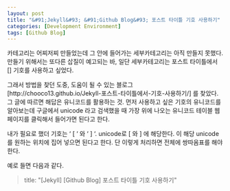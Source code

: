 ```yaml
---
layout: post
title: "&#91;Jekyll&#93; &#91;Github Blog&#93; 포스트 타이틀 기호 사용하기"
categories: [Development Environment]
tags: [Github Blog]
---
```


<p>카테고리는 어찌저찌 만들었는데 그 안에 들어가는 세부카테고리는 아직 만들지 못했다. 만들기 위해서는 또다른 삽질이 예고되는 바, 일단 세부카테고리는 포스트 타이틀에서 [] 기호를 사용하고 싶었다.</p>
 
<p>그래서 방법을 찾던 도중, 도움이 될 수 있는 블로그[http://chooco13.github.io/Jekyll-포스트-타이틀에서-기호-사용하기/] 를 찾았다. 그 글에 따르면 해답은 유니코드를 활용하는 것.
먼저 사용하고 싶은 기호의 유니코드를 알아보는데 구글에서 unicode 라고 검색했을 때 가장 위에 나오는 유니코드 테이블 웹페이지를 클릭해서 들어가면 된다고 한다.</p>

<p>내가 필요로 했더 기호는 ‘ [ ‘ 와 ‘ ] ‘. unicode로 &#91; 와 &#93; 에 해당한다. 이 해당 unicode를 원하는 위치에 집어 넣으면 된다고 한다. 단 이렇게 처리하면 전체에 쌍따옴표를 해야한다.</p>

예로 들면 다음과 같다.
> title: "&#91;Jekyll&#93; &#91;Github Blog&#93; 포스트 타이틀 기호 사용하기"
